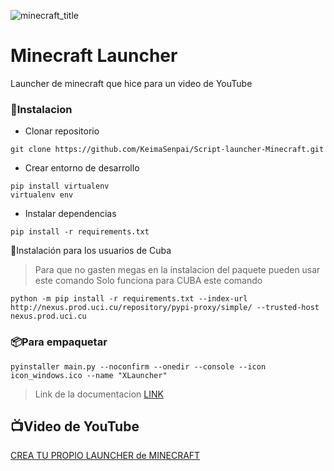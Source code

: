 ![minecraft_title](https://github.com/KeimaSenpai/X-Launcher/assets/98184310/7add7162-ec81-45a9-bf23-d182655b655f)

# Minecraft Launcher
Launcher de minecraft que hice para un video de YouTube

### 🔩Instalacion
- Clonar repositorio
```console
git clone https://github.com/KeimaSenpai/Script-launcher-Minecraft.git
```
- Crear entorno de desarrollo
```console
pip install virtualenv
virtualenv env
```
- Instalar dependencias
```console
pip install -r requirements.txt
```

🔩Instalación para los usuarios de Cuba
> Para que no gasten megas en la instalacion del paquete pueden usar este comando
> Solo funciona para CUBA este comando
```console
python -m pip install -r requirements.txt --index-url http://nexus.prod.uci.cu/repository/pypi-proxy/simple/ --trusted-host nexus.prod.uci.cu
```

### 📦Para empaquetar
```console
pyinstaller main.py --noconfirm --onedir --console --icon icon_windows.ico --name "XLauncher"
```

>Link de la documentacion [LINK](https://minecraft-launcher-lib.readthedocs.io/en/stable/)

## 📺Video de YouTube
[CREA TU PROPIO LAUNCHER de MINECRAFT](https://youtu.be/5FmjSubDRyw?si=9brYY9OnENftZgft)
